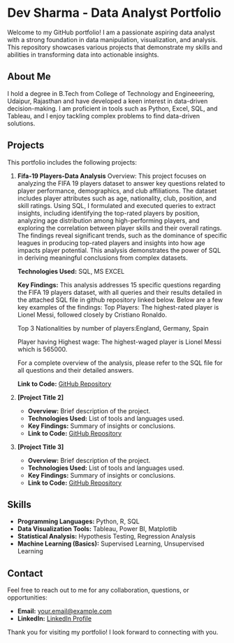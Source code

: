 # Dev Sharma - Data Analyst Portfolio

Welcome to my GitHub portfolio! I am a passionate aspiring data analyst with a strong foundation in data manipulation, visualization, and analysis. This repository showcases various projects that demonstrate my skills and abilities in transforming data into actionable insights.

## About Me

I hold a degree in B.Tech from College of Technology and Engineeering, Udaipur, Rajasthan and have developed a keen interest in data-driven decision-making. I am proficient in tools such as Python, Excel, SQL, and Tableau, and I enjoy tackling complex problems to find data-driven solutions.

## Projects

This portfolio includes the following projects:

1. **Fifa-19 Players-Data Analysis**
   Overview: This project focuses on analyzing the FIFA 19 players dataset to answer key questions related to player performance, demographics, and club affiliations. The dataset 
                   includes player attributes such as age, nationality, club, position, and skill ratings. Using SQL, I formulated and executed queries to extract insights, including 
                   identifying the top-rated players by position, analyzing age distribution among high-performing players, and exploring the correlation between player skills and their 
                   overall ratings. The findings reveal significant trends, such as the dominance of specific leagues in producing top-rated players and insights into how age impacts 
                   player potential. This analysis demonstrates the power of SQL in deriving meaningful conclusions from complex datasets.
   
   **Technologies Used:** SQL, MS EXCEL
  
   **Key Findings:** This analysis addresses 15 specific questions regarding the FIFA 19 players dataset, with all queries and their results detailed in the attached SQL file in github 
                repository linked below. Below are a few key examples of the findings:
   Top Players: The highest-rated player is Lionel Messi, followed closely by Cristiano Ronaldo.
   
   Top 3 Nationalities by number of players:England, Germany, Spain
   
   Player having Highest wage:  The highest-waged player is Lionel Messi which is 565000.
   
   For a complete overview of the analysis, please refer to the SQL file for all questions and their detailed answers.

   **Link to Code:** [GitHub Repository](link-to-your-project)

3. **[Project Title 2]**
   - **Overview:** Brief description of the project.
   - **Technologies Used:** List of tools and languages used.
   - **Key Findings:** Summary of insights or conclusions.
   - **Link to Code:** [GitHub Repository](link-to-your-project)

4. **[Project Title 3]**
   - **Overview:** Brief description of the project.
   - **Technologies Used:** List of tools and languages used.
   - **Key Findings:** Summary of insights or conclusions.
   - **Link to Code:** [GitHub Repository](link-to-your-project)

## Skills

- **Programming Languages:** Python, R, SQL
- **Data Visualization Tools:** Tableau, Power BI, Matplotlib
- **Statistical Analysis:** Hypothesis Testing, Regression Analysis
- **Machine Learning (Basics):** Supervised Learning, Unsupervised Learning

## Contact

Feel free to reach out to me for any collaboration, questions, or opportunities:

- **Email:** [your.email@example.com](mailto:your.email@example.com)
- **LinkedIn:** [LinkedIn Profile](link-to-your-linkedin)

Thank you for visiting my portfolio! I look forward to connecting with you.
